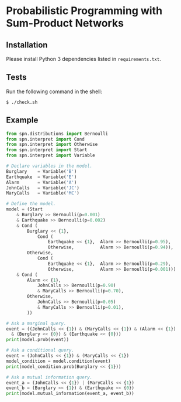 Probabilistic Programming with Sum-Product Networks
===================================================

## Installation

Please install Python 3 dependencies listed in `requirements.txt`.

## Tests

Run the following command in the shell:

    $ ./check.sh

## Example

```python
from spn.distributions import Bernoulli
from spn.interpret import Cond
from spn.interpret import Otherwise
from spn.interpret import Start
from spn.interpret import Variable

# Declare variables in the model.
Burglary    = Variable('B')
Earthquake  = Variable('E')
Alarm       = Variable('A')
JohnCalls   = Variable('JC')
MaryCalls   = Variable('MC')

# Define the model.
model = (Start
    & Burglary >> Bernoulli(p=0.001)
    & Earthquake >> Bernoulli(p=0.002)
    & Cond (
        Burglary << {1},
            Cond (
                Earthquake << {1},  Alarm >> Bernoulli(p=0.95),
                Otherwise,          Alarm >> Bernoulli(p=0.94)),
        Otherwise,
            Cond (
                Earthquake << {1},  Alarm >> Bernoulli(p=0.29),
                Otherwise,          Alarm >> Bernoulli(p=0.001)))
    & Cond (
        Alarm << {1},
            JohnCalls >> Bernoulli(p=0.90)
            & MaryCalls >> Bernoulli(p=0.70),
        Otherwise,
            JohnCalls >> Bernoulli(p=0.05)
            & MaryCalls >> Bernoulli(p=0.01),
        ))

# Ask a marginal query.
event = ((JohnCalls << {1}) & (MaryCalls << {1}) & (Alarm << {1})
  & (Burglary << {0}) & (Earthquake << {0}))
print(model.prob(event))

# Ask a conditional query.
event = (JohnCalls << {1}) & (MaryCalls << {1})
model_condition = model.condition(event)
print(model_condition.prob(Burglary << {1}))

# Ask a mutual information query.
event_a = (JohnCalls << {1}) | (MaryCalls << {1})
event_b = (Burglary << {1}) & (Earthquake << {0})
print(model.mutual_information(event_a, event_b))
```
